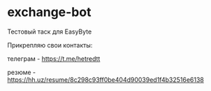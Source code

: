 # exchange-bot
Тестовый таск для EasyByte

Прикрепляю свои контакты:

телеграм - https://t.me/hetredtt

резюме - https://hh.uz/resume/8c298c93ff0be404d90039ed1f4b32516e6138
